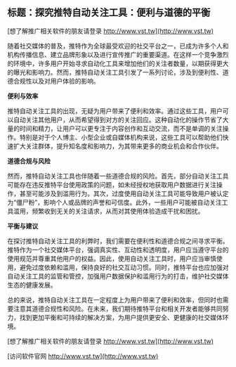 ## **标题：探究推特自动关注工具：便利与道德的平衡**

[想了解推广相关软件的朋友请登录 http://www.vst.tw](http://www.vst.tw)

随着社交媒体的普及，推特作为全球最受欢迎的社交平台之一，已成为许多个人和机构传播信息、建立品牌形象以及进行宣传推广的重要渠道。在这样一个竞争激烈的环境中，许多用户开始寻求自动化工具来增加他们的关注者数量，以期获得更大的曝光和影响力。然而，推特自动关注工具引发了一系列讨论，涉及到便利性、道德合规性以及对用户体验的影响。

**便利与效率**

推特自动关注工具的出现，无疑为用户带来了便利和效率。通过这些工具，用户可以自动关注其他用户，从而希望得到对方的关注回应。这种自动化的操作节省了大量的时间和精力，让用户可以更专注于内容创作和互动交流，而不是单调的关注操作。特别是对于个人博主、小型企业或自媒体机构来说，这些工具可以帮助他们快速扩大关注群体，提升知名度和影响力，为其带来更多的商业机会和合作伙伴。

**道德合规与风险**

然而，推特自动关注工具也伴随着一些道德合规的风险。首先，部分自动关注工具可能存在违反推特平台使用政策的问题，如未经授权地获取用户数据进行关注操作，甚至可能涉及到滥用行为。其次，过度使用自动关注工具可能导致用户被认定为“僵尸粉”，影响个人或品牌的声誉和可信度。此外，一些用户可能被自动关注工具滥用，频繁收到无关的关注请求，从而对其使用体验造成干扰和困扰。

**平衡与建议**

在探讨推特自动关注工具的利弊时，我们需要在便利性和道德合规之间寻求平衡。推特作为一个社交媒体平台，强调真实性、互动性和透明度，用户应当遵守平台的使用规范并尊重其他用户的权益。因此，使用自动关注工具时，用户应当审慎使用，避免过度依赖和滥用，保持良好的社交互动习惯。同时，推特平台也应加强对自动关注工具的监管和管控，加强用户数据保护和滥用行为的打击，维护社交媒体生态的健康发展。

总的来说，推特自动关注工具在一定程度上为用户带来了便利和效率，但同时也需要注意其道德合规性和风险。在未来，我们期待推特平台和相关开发者能够共同努力，找到更加平衡和可持续的解决方案，为用户提供更安全、更健康的社交媒体环境。

[想了解推广相关软件的朋友请登录 http://www.vst.tw](http://www.vst.tw)


[访问软件官网 http://www.vst.tw](http://www.vst.tw)
